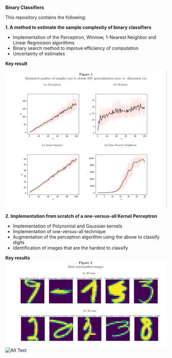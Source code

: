 **Binary Classifiers**

This repository contains the following: 

**1. A method to estimate the sample complexity of binary classifiers**

- Implementation of the Perceptron, Winnow, 1-Nearest Neighbor and Linear Regression algorithms
- Binary search method to improve efficiency of computation
- Uncertainty of estimates

**Key result**

![Alt Text](https://github.com/christinakouridi/binaryClassifiers/blob/master/figures/figure1_sample_complexity.png)


**2. Implementation from scratch of a one-versus-all Kernel Perceptron**

- Implementation of Polynomial and Gaussian kernels
- Implementation of one-versus-all technique
- Augmentation of the perceptron algorithm using the above to classify digits
- Identification of images that are the hardest to classify

**Key results**
![Alt Text](https://github.com/christinakouridi/binaryClassifiers/blob/master/figures/figure2_worst_images.png)
![Alt Text](https://github.com/christinakouridi/binaryClassifiers/blob/master/figures/figure3_confusion_mat.png)
